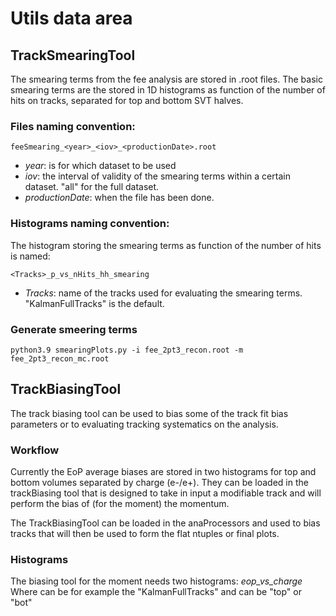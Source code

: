 # Utils data area

## TrackSmearingTool

The smearing terms from the fee analysis are stored in .root files.
The basic smearing terms are the stored in 1D histograms as function of the number of hits on tracks, separated for top and bottom SVT halves.

### Files naming convention:
`feeSmearing_<year>_<iov>_<productionDate>.root`
- _year_: is for which dataset to be used
- _iov_: the interval of validity of the smearing terms within a certain dataset. "all" for the full dataset.
- _productionDate_: when the file has been done.

### Histograms naming convention:
The histogram storing the smearing terms as function of the number of hits is named:
```
<Tracks>_p_vs_nHits_hh_smearing
```
- _Tracks_: name of the tracks used for evaluating the smearing terms. "KalmanFullTracks" is the default.

### Generate smeering terms
```
python3.9 smearingPlots.py -i fee_2pt3_recon.root -m fee_2pt3_recon_mc.root
```





## TrackBiasingTool

The track biasing tool can be used to bias some of the track fit bias parameters or to evaluating tracking systematics
on the analysis.

### Workflow

Currently the EoP average biases are stored in two histograms for top and bottom volumes separated by charge (e-/e+).
They can be loaded in the trackBiasing tool that is designed to take in input a modifiable track and will perform the
bias of (for the moment) the momentum.

The TrackBiasingTool can be loaded in the anaProcessors and used to bias tracks that will then be used to form the flat ntuples
or final plots.

### Histograms

The biasing tool for the moment needs two histograms:
<Tracks>_eop_vs_charge_<volume>
Where <Tracks> can be for example the "KalmanFullTracks" and <volume> can be "top" or "bot"